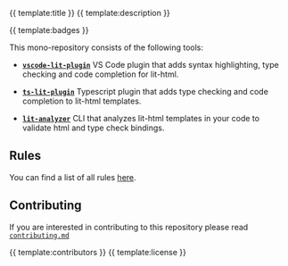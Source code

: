 {{ template:title }}
{{ template:description }}

{{ template:badges }}

This mono-repository consists of the following tools:

- [**`vscode-lit-plugin`**](/packages/vscode-lit-plugin) VS Code plugin that adds syntax highlighting, type checking and code completion for lit-html.

- [**`ts-lit-plugin`**](/packages/ts-lit-plugin) Typescript plugin that adds type checking and code completion to lit-html templates.

- [**`lit-analyzer`**](/packages/lit-analyzer) CLI that analyzes lit-html templates in your code to validate html and type check bindings.

## Rules
You can find a list of all rules [here](https://github.com/runem/lit-analyzer/blob/master/docs/readme/rules.md).

## Contributing
If you are interested in contributing to this repository please read [`contributing.md`](/CONTRIBUTING.md)

{{ template:contributors }}
{{ template:license }}
